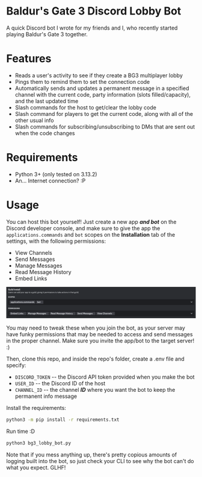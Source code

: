 # Baldur's Gate 3 Discord Lobby Bot

A quick Discord bot I wrote for my friends and I, who recently started playing Baldur's Gate 3 together.

# Features

- Reads a user's activity to see if they create a BG3 multiplayer lobby
- Pings them to remind them to set the connection code
- Automatically sends and updates a permanent message in a specified channel with the current code, party information (slots filled/capacity), and the last updated time
- Slash commands for the host to get/clear the lobby code
- Slash command for players to get the current code, along with all of the other usual info
- Slash commands for subscribing/unsubscribing to DMs that are sent out when the code changes

# Requirements

- Python 3+ (only tested on 3.13.2)
- An... Internet connection? :P

# Usage

You can host this bot yourself! Just create a new app ***and bot*** on the Discord developer console, and make sure to give the app the `applications.commands` and `bot` scopes on the __**Installation**__ tab of the settings, with the following permissions:

- View Channels
- Send Messages
- Manage Messages
- Read Message History
- Embed Links

![Expected bot permissions](bot_perms.png)

You may need to tweak these when you join the bot, as your server may have funky permissions that may be needed to access and send messages in the proper channel. Make sure you invite the app/bot to the target server! :)

Then, clone this repo, and inside the repo's folder, create a .env file and specify:
- `DISCORD_TOKEN` -- the Discord API token provided when you make the bot
- `USER_ID` -- the Discord ID of the host
- `CHANNEL_ID` -- the channel ***ID*** where you want the bot to keep the permanent info message

Install the requirements:
```sh
python3 -m pip install -r requirements.txt
```

Run time :D
```sh
python3 bg3_lobby_bot.py
```

Note that if you mess anything up, there's pretty copious amounts of logging built into the bot, so just check your CLI to see why the bot can't do what you expect. GLHF!